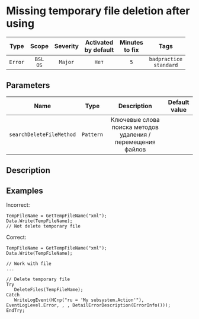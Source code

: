 # Missing temporary file deletion after using

| Type | Scope | Severity | Activated<br/>by default | Minutes<br/>to fix | Tags |
| :-: | :-: | :-: | :-: | :-: | :-: |
| `Error` | `BSL`<br/>`OS` | `Major` | `Нет` | `5` | `badpractice`<br/>`standard` |

## Parameters 

| Name | Type | Description | Default value |
| :-: | :-: | :-: | :-: |
| `searchDeleteFileMethod` | `Pattern` | Ключевые слова поиска методов удаления / перемещения файлов |  |

<!-- Блоки выше заполняются автоматически, не трогать -->
## Description

## Examples

Incorrect:
```bsl
TempFileName = GetTempFileName("xml");
Data.Write(TempFileName);
// Not delete temporary file
```

Сorrect:
```bsl
TempFileName = GetTempFileName("xml");
Data.Write(TempFileName);

// Work with file
...

// Delete temporary file
Try
   DeleteFiles(TempFileName);
Catch
   WriteLogEvent(НСтр("ru = 'My subsystem.Action'"), EventLogLevel.Error, , , DetailErrorDescription(ErrorInfo()));
EndTry;
```
